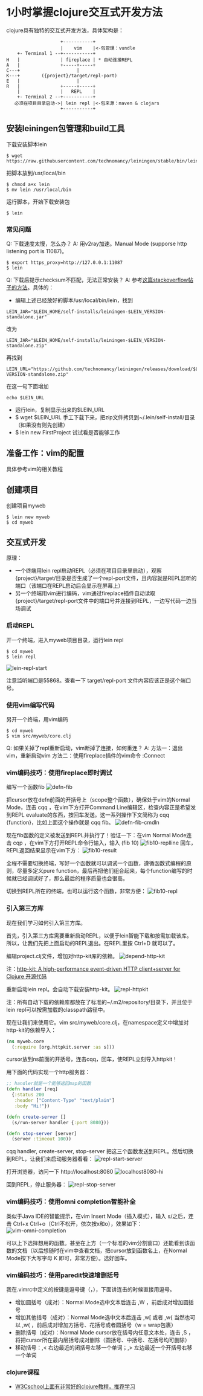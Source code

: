 # 1小时掌握clojure交互式开发方法

clojure具有独特的交互式开发方法，具体架构是：
```
                    +-----------+
                    |    vim    |<-包管理：vundle
    +- Terminal 1 --+-----------+
H   |               | fireplace | * 自动连接REPL
A   |               +-----+-----+
C---+                     |
K---+        ({project}/target/repl-port)
E   |                     |
R   |               +-----+-----+
    |               |   REPL    |
    +- Terminal 2 --+-----------+
   必须在项目目录启动->| lein repl |<-包来源：maven & clojars 
                    +-----------+
```

## 安装leiningen包管理和build工具

下载安装脚本lein
```
$ wget https://raw.githubusercontent.com/technomancy/leiningen/stable/bin/lein
```

把脚本放到/usr/local/bin
```
$ chmod a+x lein
$ mv lein /usr/local/bin
```

运行脚本，开始下载安装包
```
$ lein
```

### 常见问题

Q: 下载速度太慢，怎么办？
A: 用v2ray加速。Manual Mode (supporse http listening port is 11087)。
```
$ export https_proxy=http://127.0.0.1:11087
$ lein
```

Q: 下载后提示checksum不匹配，无法正常安装？
A: 参考[这篇stackoverflow帖子的方法](https://stackoverflow.com/questions/25225241/failing-to-download-leiningen-standalone-jar-file)。具体的：
- 编辑上述已经放好的脚本/usr/local/bin/lein，找到
```
LEIN_JAR="$LEIN_HOME/self-installs/leiningen-$LEIN_VERSION-standalone.jar"
```
改为
```
LEIN_JAR="$LEIN_HOME/self-installs/leiningen-$LEIN_VERSION-standalone.zip"
```

再找到
```
LEIN_URL="https://github.com/technomancy/leiningen/releases/download/$LEIN_VERSION/leiningen-$LEIN_    VERSION-standalone.zip"
```
在这一句下面增加
```
echo $LEIN_URL
```
- 运行lein，复制显示出来的$LEIN_URL
- $ wget $LEIN_URL 手工下载下来，把zip文件拷贝到~/.lein/self-install/目录（如果没有则先创建）
- $ lein new FirstProject 试试看是否能够工作

## 准备工作：vim的配置

具体参考vim的相关教程

## 创建项目

创建项目myweb
```
$ lein new myweb
$ cd myweb
```

## 交互式开发

原理：
- 一个终端用lein repl启动REPL（必须在项目目录里启动），观察{project}/target/目录是否生成了一个repl-port文件，且内容就是REPL监听的端口（该端口在REPL启动后会显示在屏幕上）
- 另一个终端用vim进行编码，vim通过fireplace插件自动读取{project}/target/repl-port文件中的端口号并连接到REPL，一边写代码一边当场调试

### 启动REPL

开一个终端，进入myweb项目目录，运行lein repl
```
$ cd myweb
$ lein repl
```
![lein-repl-start](images/lein-repl-start.png)

注意监听端口是55868。查看一下 target/repl-port 文件内容应该正是这个端口号。

### 使用vim编写代码

另开一个终端，用vim编码
```
$ cd myweb
$ vim src/myweb/core.clj
```

Q: 如果关掉了repl重新启动，vim断掉了连接，如何重连？
A: 方法一：退出vim，重新启动vim
方法二：使用fireplace插件的vim命令 :Connect

### vim编码技巧：使用fireplace即时调试

编写一个函数fib
![defn-fib](images/defn-fib.png)

把cursor放在defn前面的开括号上（scope整个函数），确保处于vim的Normal Mode，连击 cqq ，在vim下方打开Command Line编辑区，检查内容正是希望发到REPL evaluate的东西，按回车发送。这一系列操作下文简称为 cqq {function}，比如上面这个操作就是 cqq fib。
![defn-fib-cmdln](images/defn-fib-cmdln.png)

现在fib函数的定义被发送到REPL并执行了！验证一下：在vim Normal Mode连击 cqp ，在vim下方打开REPL命令行输入，输入 (fib 10)
![fib10-replline](images/fib10-replline.png)
回车，REPL返回结果显示在vim下方：
![fib10-result](images/fib10-result.png)

全程不需要切换终端，写好一个函数就可以调试一个函数，遵循函数式编程的原则，尽量多定义pure function，最后再把他们组合起来，每个function编写的时候就已经调试好了，那么最后的程序质量也会很高。

切换到REPL所在的终端，也可以运行这个函数，非常方便：
![fib10-repl](images/fib10-repl.png)

### 引入第三方库

现在我们学习如何引入第三方库。

首先，引入第三方库需要重新启动REPL，以便于lein智能下载和按需加载该库。所以，让我们先把上面启动的REPL退出。在REPL里按 Ctrl+D 就可以了。

编辑project.clj文件，增加对http-kit库的依赖。
![depend-http-kit](images/depend-http-kit.png)

注：[http-kit: A high-performance event-driven HTTP client+server for Clojure 开源代码](https://github.com/http-kit/http-kit)

重新启动lein repl。会自动下载安装http-kit。
![repl-httpkit](images/repl-httpkit.png)

注：所有自动下载的依赖库都放在了标准的~/.m2/repository/目录下，并且位于lein repl可以按需加载的classpath路径中。

现在让我们来使用它。vim src/myweb/core.clj，在namespace定义中增加对http-kit的依赖导入：
```clojure
(ns myweb.core
  (:require [org.httpkit.server :as s]))
```

cursor放到ns前面的开括号，连击cqq，回车，使REPL立刻导入httpkit！

用下面的代码实现一个http服务器：
```clojure
;; handler就是一个能够返回map的函数
(defn handler [req]
  {:status 200
   :header ["Content-Type" "text/plain"]
   :body "Hi!"})

(defn create-server []
  (s/run-server handler {:port 8080}))

(defn stop-server [server]
  (server :timeout 100))
```

cqq handler, create-server, stop-server 把这三个函数发送到REPL。然后切换到REPL，让我们来启动服务器看看：
![repl-start-server](images/repl-start-server.png)

打开浏览器，访问一下 http://localhost:8080
![localhost8080-hi](images/localhost8080-hi.png)

回到REPL，停止服务器：
![repl-stop-server](images/repl-stop-server.png)

### vim编码技巧：使用omni completion智能补全

类似于Java IDE的智能提示，在vim Insert Mode（插入模式），输入 s/之后，连击 Ctrl+x Ctrl+o（Ctrl不松开，依次按x和o），效果如下：
![vim-omni-completion](images/vim-omni-completion.png)

可以上下选择想用的函数。甚至在上方（一个标准的vim分割窗口）还能看到该函数的文档（以后想随时在vim中查看文档，把cursor放到函数名上，在Normal Mode按下大写字母 K 即可，非常方便）。选好回车。

### vim编码技巧：使用paredit快速增删括号

我在.vimrc中定义的<Leader>按键是逗号键（，），下面讲连击的时候直接用逗号。

- 增加圆括号（成对）：Normal Mode选中文本后连击 ,W ，前后成对增加圆括号
- 增加其他括号（成对）：Normal Mode选中文本后连击 ,w[ 或者 ,w{  当然也可以 ,w( ，前后成对增加方括号、花括号或者圆括号（w = wrap包裹）
- 删除括号（成对）：Normal Mode cursor放在括号内任意文本处，连击 ,S ，将把cursor所在最内层括号成对删除（圆括号、中括号、花括号均可删除）
- 移动括号：,< 右边最近的闭括号左移一个单词；,> 左边最近一个开括号右移一个单词

### clojure课程

- [W3Cschool上面有非常好的clojure教程，推荐学习](https://www.w3cschool.cn/clojure/)

